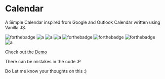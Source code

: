 # Calendar

A Simple Calendar inspired from Google and Outlook Calendar written using Vanilla JS.

![forthebadge](https://forthebadge.com/images/badges/built-with-love.svg)
![a](https://forthebadge.com/images/badges/uses-css.svg)
![a](https://forthebadge.com/images/badges/uses-html.svg)
![a](https://forthebadge.com/images/badges/uses-js.svg)
![forthebadge](https://forthebadge.com/images/badges/built-with-swag.svg)
![forthebadge](https://forthebadge.com/images/badges/60-percent-of-the-time-works-every-time.svg)
![forthebadge](https://forthebadge.com/images/badges/kinda-sfw.svg)
![a](https://forthebadge.com/images/badges/makes-people-smile.svg)

Check out the [Demo](https://ashwinshenoy.com/calendar/)

There can be mistakes in the code :P

Do Let me know your thoughts on this :)
